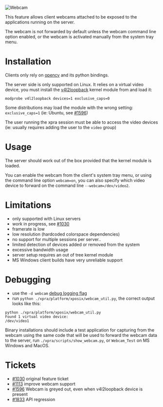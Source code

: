 ![Webcam](https://xpra.org/icons/webcam.png)

This feature allows client webcams attached to be exposed to the applications running on the server.

The webcam is not forwarded by default unless the webcam command line option enabled, or the webcam is activated manually from the system tray menu.


# Installation
Clients only rely on [opencv](http://opencv.org/) and its python bindings.

The server side is only supported on Linux. It relies on a virtual video device, you must install the [v4l2loopback](https://github.com/umlaeute/v4l2loopback) kernel module from and load it:
```shell
modprobe v4l2loopback devices=1 exclusive_caps=0
```
Some distributions may load the module with the wrong setting: `exclusive_caps=1` (ie: Ubuntu, see [#1596](https://github.com/Xpra-org/xpra/issues/1596))

The user running the xpra session must be able to access the video devices (ie: usually requires adding the user to the `video` group)


# Usage
The server should work out of the box provided that the kernel module is loaded.

You can enable the webcam from the client's system tray menu, or using the command line option `webcam=on`, you can also specify which video device to forward on the command line `--webcam=/dev/video2`.


# Limitations
* only supported with Linux servers
* work in progress, see [#1030](https://github.com/Xpra-org/xpra/issues/1030)
* framerate is low
* low resolution (hardcoded colorspace dependencies)
* no support for multiple sessions per server..
* limited detection of devices added or removed from the system
* excessive bandwidth usage
* server setup requires an out of tree kernel module
* MS Windows client builds have very unreliable support


# Debugging
* use the `-d webcam` [debug logging flag](../Usage/Logging.md)
* run `python ./xpra/platform/xposix/webcam_util.py`, the correct output looks like this:
```shell
python ./xpra/platform/xposix/webcam_util.py 
Found 1 virtual video device:
/dev/video1
```
Binary installations should include a test application for capturing from the webcam using the same code that will be used to forward the webcam data to the server, run `./xpra/scripts/show_webcam.py`, or `Webcam_Test` on MS Windows and MacOS.


# Tickets
* [#1030](https://github.com/Xpra-org/xpra/issues/1030) original feature ticket
* [#1113](https://github.com/Xpra-org/xpra/issues/1113) improve webcam support
* [#1596](https://github.com/Xpra-org/xpra/issues/1596) Webcam is greyed out, even when v4l2loopback device is present
* [#1833](https://github.com/Xpra-org/xpra/issues/1833) API regression
